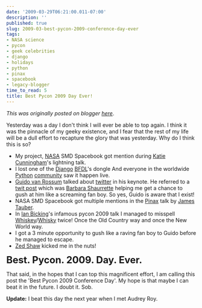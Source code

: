 ```yaml
---
date: '2009-03-29T06:21:00.011-07:00'
description: ''
published: true
slug: 2009-03-best-pycon-2009-conference-day-ever
tags:
- NASA science
- pycon
- geek celebrities
- django
- holidays
- python
- pinax
- spacebook
- legacy-blogger
time_to_read: 5
title: Best Pycon 2009 Day Ever!
---
```


*This was originally posted on blogger [here](https://pydanny.blogspot.com/2009/03/best-pycon-2009-conference-day-ever.html)*.

Yesterday was a day I don't think I will ever be able to top again. I think it was the pinnacle of my geeky existence, and I fear that the rest of my life will be a dull effort to recapture the glory that was yesterday. Why do I think this is so?


- My project, [NASA](https://nasascience.nasa.gov/) SMD Spacebook got mention during [Katie Cunningham](https://elephantangelchild.blogspot.com/)'s lightning talk. 
- I lost one of the [Django](https://djangoproject.com/) [BFDL](https://jacobian.org/)'s dongle And everyone in the worldwide [Python](https://python.org/) [community](https://us.pycon.org/) saw it happen live.
- [Guido van Rossum](https://www.python.org/~guido/) talked about [twitter](https://twitter.com/) in his keynote. He referred to a [twit post](https://twitter.com/bshaurette/status/1403884536) which was [Barbara Shaurrette](https://www.djangrrl.com/) helping me get a chance to gush at him like a screaming fan boy. So yes, Guido is aware that I exist!
- NASA SMD Spacebook got multiple mentions in the [Pinax](https://pinaxproject.com/) talk by [James Tauber](https://jtauber.com/).
- In [Ian Bicking](https://blog.ianbicking.org/)'s infamous pycon 2009 talk I managed to misspell [Whiskey](https://en.wikipedia.org/wiki/Whiskey)/[Whisky](https://en.wikipedia.org/wiki/Whisky) twice! Once the Old Country way and once the New World way.
- I got a 3 minute opportunity to gush like a raving fan boy to Guido before he managed to escape.
- [Zed Shaw](https://zedshaw.com/) kicked me in the nuts!

<span style="font-size: 180%;"><span style="font-weight: bold;">Best. Pycon. 2009. Day. Ever.</span></span>

That said, in the hopes that I can top this magnificent effort, I am calling this post the 'Best Pycon 2009 Conference Day'. My hope is that maybe I can beat it in the future. I doubt it. Sob.

<b>Update:</b> I beat this day the next year when I met Audrey Roy.